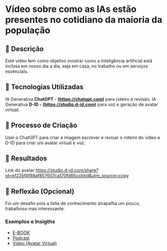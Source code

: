 # Vídeo  sobre como as IAs estão presentes no cotidiano da maioria da população

## 📒 Descrição
Este vídeo tem como objetivo mostrar como a inteligência artificial está inclusa em nosso dia a dia, seja em casa, no trabalho ou em serviços essenciais.

## 🤖 Tecnologias Utilizadas
IA Generativa **ChatGPT - (https://chatgpt.com)** para roteiro e revisão;
IA Generativa **D-ID - (https://studio.d-id.com)** para  voz e geração de avatar virtual;

## 🧐 Processo de Criação
Usei o ChatGPT para criar a imagem escrever e revisar o roteiro do vídeo e D-ID  para criar um avatar virtual e voz.

## 🚀 Resultados
Link do avatar
https://studio.d-id.com/share?id=ef235f4f88af857607ca170fd85ccbbd&utm_source=copy

## 💭 Reflexão (Opcional)
Foi um desafio pois a falta de conhecimento atrapalha um pouco, trabalhoso mas interessante.

### Exemplos e Insigths

- [E-BOOK](/exemplos/E-BOOK.md)
- [Podcast](/exemplos/PODCAST.md)
- [Vídeo (Avatar Virtual)](/exemplos/VIDEO.md)

